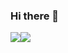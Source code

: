 ### Hi there 👋

<div style="display:flex">
  <img style="" src="https://github-readme-stats.vercel.app/api?username=qt-bb&show_icons=true&theme=transparent">
   <img style="" src="https://github-readme-stats.vercel.app/api/top-langs/?username=qt-bb&show_icons=true&theme=transparent&layout=compact">
</div>
